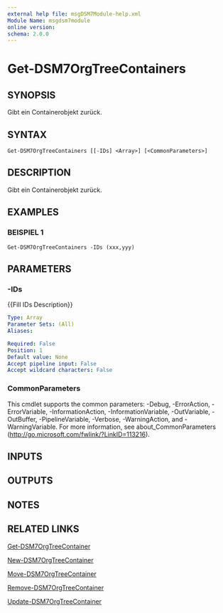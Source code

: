 ```yaml
---
external help file: msgDSM7Module-help.xml
Module Name: msgdsm7module
online version:
schema: 2.0.0
---
```


# Get-DSM7OrgTreeContainers

## SYNOPSIS
Gibt ein Containerobjekt zurück.

## SYNTAX

```
Get-DSM7OrgTreeContainers [[-IDs] <Array>] [<CommonParameters>]
```

## DESCRIPTION
Gibt ein Containerobjekt zurück.

## EXAMPLES

### BEISPIEL 1
```
Get-DSM7OrgTreeContainers -IDs (xxx,yyy)
```

## PARAMETERS

### -IDs
{{Fill IDs Description}}

```yaml
Type: Array
Parameter Sets: (All)
Aliases:

Required: False
Position: 1
Default value: None
Accept pipeline input: False
Accept wildcard characters: False
```

### CommonParameters
This cmdlet supports the common parameters: -Debug, -ErrorAction, -ErrorVariable, -InformationAction, -InformationVariable, -OutVariable, -OutBuffer, -PipelineVariable, -Verbose, -WarningAction, and -WarningVariable.
For more information, see about_CommonParameters (http://go.microsoft.com/fwlink/?LinkID=113216).

## INPUTS

## OUTPUTS

## NOTES

## RELATED LINKS

[Get-DSM7OrgTreeContainer]()

[New-DSM7OrgTreeContainer]()

[Move-DSM7OrgTreeContainer]()

[Remove-DSM7OrgTreeContainer]()

[Update-DSM7OrgTreeContainer]()

